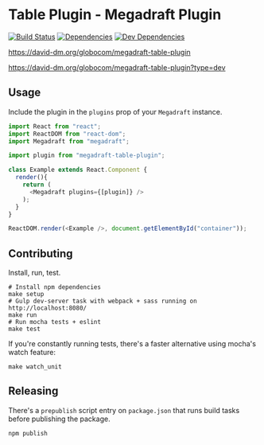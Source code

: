 # Table Plugin - Megadraft Plugin
[![Build Status](https://secure.travis-ci.org/globocom/megadraft-table-plugin.png?branch=master)](https://travis-ci.org/globocom/megadraft-table-plugin) [![Dependencies](https://david-dm.org/globocom/megadraft-table-plugin/status.svg)](https://david-dm.org/globocom/megadraft-table-plugin) [![Dev Dependencies](https://david-dm.org/globocom/megadraft-table-plugin/dev-status.svg)](https://david-dm.org/globocom/megadraft-table-plugin?type=dev)

https://david-dm.org/globocom/megadraft-table-plugin

https://david-dm.org/globocom/megadraft-table-plugin?type=dev
## Usage

Include the plugin in the `plugins` prop of your `Megadraft` instance.

```js
import React from "react";
import ReactDOM from "react-dom";
import Megadraft from "megadraft";

import plugin from "megadraft-table-plugin";

class Example extends React.Component {
  render(){
    return (
      <Megadraft plugins={[plugin]} />
    );
  }
}

ReactDOM.render(<Example />, document.getElementById("container"));
```

## Contributing

Install, run, test.

```
# Install npm dependencies
make setup
# Gulp dev-server task with webpack + sass running on http://localhost:8080/
make run
# Run mocha tests + eslint
make test
```

If you're constantly running tests, there's a faster alternative using mocha's
watch feature:

```
make watch_unit
```

## Releasing

There's a `prepublish` script entry on `package.json` that runs build tasks
before publishing the package.

```
npm publish
```
